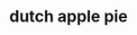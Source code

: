 ---
id: 5e668db8dfee4a00143ead13
servings: 8
notes:
directions: '1 in medium bowl
 mix 1 cup flour and the salt. cut in shortening
 using pastry blender (or pulling 2 table knives through ingredients in opposite directions)
 until particles are size of small peas. sprinkle with cold water
 1 tablespoon at a time
 tossing with fork until all flour is moistened and pastry almost leaves side of bowl (1 to 2 teaspoons more water can be added if necessary). gather pastry into a ball. shape into flattened round on lightly floured surface. wrap flattened round of pastry in plastic wrap
 and refrigerate about 45 minutes or until dough is firm and cold
 yet pliable. this allows the shortening to become slightly firm
 which helps make the baked pastry more flaky. if refrigerated longer
 let pastry soften slightly before rolling.
2 heat oven to 400°f. on surface sprinkled with flour
 using floured rolling pin
 roll pastry dough into circle 2 inches larger than 9-inch pie plate. fold pastry into fourths; place in pie plate. unfold and ease into plate
 pressing firmly against bottom and side and being careful not to stretch pastry
 which will cause it to shrink when baked. trim overhanging edge of pastry 1 inch from rim of pie plate. fold and roll pastry under
 even with plate; flute as desired.
3 in large bowl
 toss filling ingredients. pour into pie plate
 mounding apples toward center.
4 in medium bowl
 use pastry blender or fingers to mix butter
 1 cup flour and the brown sugar until a crumb forms. sprinkle evenly over top of pie. sprinkle 1 tablespoon granulated sugar on top.
5 bake 45 to 55 minutes or until pie crust and crumb topping are deep golden brown and filling begins to bubble. transfer to cooling rack to cool.'
ingredients: 'crust
1
cup gold medal™ all-purpose flour
1/2
teaspoon salt
1/3
cup plus 1 tablespoon shortening
2
to 3 tablespoons cold water
filling
8
cups sliced cored peeled apples save $
1/2
cup granulated sugar
1/4
cup gold medal™ all-purpose flour
1/4
teaspoon ground cinnamon
1
tablespoon lemon juice
topping
1/2
cup unsalted butter
 softened
1
cup gold medal™ all-purpose flour
2/3
cup packed brown sugar
1
tablespoon granulated sugar'
rating: 4
ease: intermediate
img:
category: dessert
href: 'https: //www.bettycrocker.com/recipes/dutch-apple-pie/815d821f-058d-4177-93be-e157390e947b'
totalTime: 2 hours 45 minutes
cookTime:
prepTime: 60 miutes
title: dutch apple pie
slug: dutch-apple-pie
---